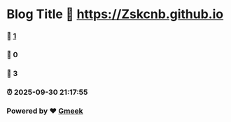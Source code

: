 # Blog Title :link: https://Zskcnb.github.io 
### :page_facing_up: [1](https://Zskcnb.github.io/tag.html) 
### :speech_balloon: 0 
### :hibiscus: 3 
### :alarm_clock: 2025-09-30 21:17:55 
### Powered by :heart: [Gmeek](https://github.com/Meekdai/Gmeek)
